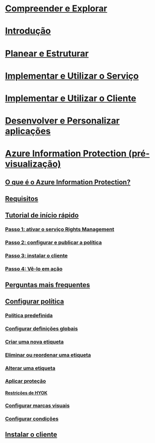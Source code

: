 # [Compreender e Explorar](/rights-management/understand-explore/azure-rights-management)
# [Introdução](/rights-management/get-started/requirements-azure-rms)
# [Planear e Estruturar](/rights-management/plan-design/deployment-roadmap)
# [Implementar e Utilizar o Serviço](/rights-management/deploy-use/activate-service)
# [Implementar e Utilizar o Cliente](/rights-management/rms-client/use-client)
# [Desenvolver e Personalizar aplicações](/rights-management/develop/developers-guide)
# [Azure Information Protection (pré-visualização)](what-is-information-protection.md)
## [O que é o Azure Information Protection?](what-is-information-protection.md)
## [Requisitos](requirements-azure-infoprotect.md)
## [Tutorial de início rápido](infoprotect-quick-start-tutorial.md)
### [Passo 1: ativar o serviço Rights Management](infoprotect-tutorial-step1.md)
### [Passo 2: configurar e publicar a política](infoprotect-tutorial-step2.md)
### [Passo 3: instalar o cliente](infoprotect-tutorial-step3.md)
### [Passo 4: Vê-lo em ação](infoprotect-tutorial-step4.md)
## [Perguntas mais frequentes](faq.md)
## [Configurar política](configure-policy.md)
### [Política predefinida](configure-policy-default.md)
### [Configurar definições globais](configure-policy-settings.md)
### [Criar uma nova etiqueta](configure-policy-new-label.md)
### [Eliminar ou reordenar uma etiqueta](configure-policy-delete-reorder.md)
### [Alterar uma etiqueta](configure-policy-change-label.md)
### [Aplicar proteção](configure-policy-protection.md)
#### [Restrições de HYOK](configure-adrms-restrictions.md)
### [Configurar marcas visuais](configure-policy-markings.md)
### [Configurar condições](configure-policy-classification.md)
## [Instalar o cliente](info-protect-client.md)


<!--HONumber=Aug16_HO2-->


